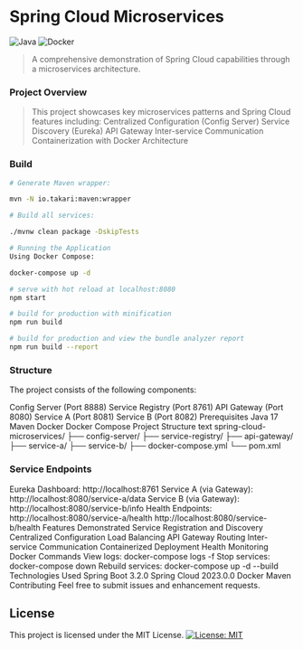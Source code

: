 # Spring Cloud Microservices

![Java](https://img.shields.io/badge/java-%23ED8B00.svg?style=for-the-badge&logo=openjdk&logoColor=white)
![Docker](https://img.shields.io/badge/docker-%230db7ed.svg?style=for-the-badge&logo=docker&logoColor=white)

> A comprehensive demonstration of Spring Cloud capabilities through a microservices architecture.
### Project Overview

> This project showcases key microservices patterns and Spring Cloud features including:
> Centralized Configuration (Config Server)
> Service Discovery (Eureka)
> API Gateway
> Inter-service Communication
> Containerization with Docker
> Architecture


### Build

```bash
# Generate Maven wrapper:

mvn -N io.takari:maven:wrapper

# Build all services:

./mvnw clean package -DskipTests

# Running the Application
Using Docker Compose:

docker-compose up -d

# serve with hot reload at localhost:8080
npm start

# build for production with minification
npm run build

# build for production and view the bundle analyzer report
npm run build --report
```

### Structure

The project consists of the following components:

Config Server (Port 8888)
Service Registry (Port 8761)
API Gateway (Port 8080)
Service A (Port 8081)
Service B (Port 8082)
Prerequisites
Java 17
Maven
Docker
Docker Compose
Project Structure
text
spring-cloud-microservices/
├── config-server/
├── service-registry/
├── api-gateway/
├── service-a/
├── service-b/
├── docker-compose.yml
└── pom.xml


### Service Endpoints

Eureka Dashboard: http://localhost:8761
Service A (via Gateway): http://localhost:8080/service-a/data
Service B (via Gateway): http://localhost:8080/service-b/info
Health Endpoints:
http://localhost:8080/service-a/health
http://localhost:8080/service-b/health
Features Demonstrated
Service Registration and Discovery
Centralized Configuration
Load Balancing
API Gateway Routing
Inter-service Communication
Containerized Deployment
Health Monitoring
Docker Commands
View logs: docker-compose logs -f
Stop services: docker-compose down
Rebuild services: docker-compose up -d --build
Technologies Used
Spring Boot 3.2.0
Spring Cloud 2023.0.0
Docker
Maven
Contributing
Feel free to submit issues and enhancement requests.

## License
This project is licensed under the MIT License.
[![License: MIT](https://img.shields.io/badge/License-MIT-yellow.svg)](https://opensource.org/licenses/MIT)